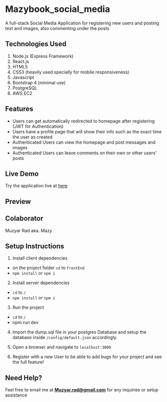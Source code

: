 # Mazybook_social_media

A full-stack Social Media Application for registering new users and posting text and images, also commenting under the posts

## Technologies Used

1. Node.js (Express Framework)
2. React.js
3. HTML5
4. CSS3 (heavily used specially for mobile responsiveness)
5. Javascript
6. Bootstrap 4 (minimal use)
7. PostgreSQL
8. AWS EC2

## Features

- Users can get automatically redirected to homepage after registering (JWT for Authentication)
- Users have a profile page that will show their info such as the exact time the user as created
- Authenticated Users can view the homepage and post messages and images
- Authenticated Users can leave comments on their own or other users' posts

## Live Demo

Try the application live at [here](http://13.58.45.153)

## Preview

## Colaborator

Muzyar Rad aka. Mazy

## Setup Instructions

1. Install client dependencies

- on the project folder `cd` to `frontEnd`
- `npm install` or `npm i`

2. Install server dependencies

- `cd` to `/`
- `npm install` or `npm i`

3. Run the project

- `cd` to `/`
- npm run dev

4. Import the dump.sql file in your postgres Database and setup the database inside `/config/default.json` accordingly.

5. Open a browser and navigate to `localhost:3000`

6. Register with a new User to be able to add bugs for your project and see the full feature!

## Need Help?

Feel free to email me at **Muzyar.rad@gmail.com** for any inquiries or setup assistance
